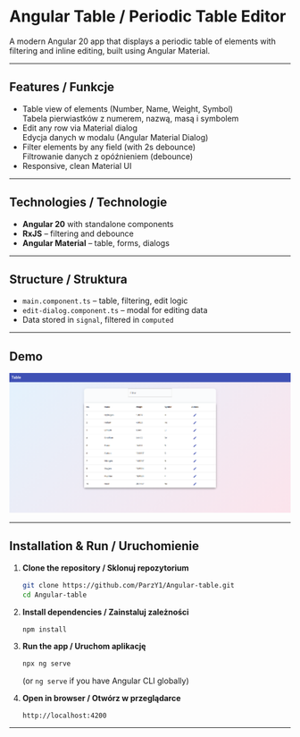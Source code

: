 # Angular Table / Periodic Table Editor

A modern Angular 20 app that displays a periodic table of elements with filtering and inline editing, built using Angular Material.

---

## Features / Funkcje

- Table view of elements (Number, Name, Weight, Symbol)  
  Tabela pierwiastków z numerem, nazwą, masą i symbolem
- Edit any row via Material dialog  
  Edycja danych w modalu (Angular Material Dialog)
- Filter elements by any field (with 2s debounce)  
  Filtrowanie danych z opóźnieniem (debounce)
- Responsive, clean Material UI

---

## Technologies / Technologie

- **Angular 20** with standalone components
- **RxJS** – filtering and debounce
- **Angular Material** – table, forms, dialogs

---

## Structure / Struktura

- `main.component.ts` – table, filtering, edit logic
- `edit-dialog.component.ts` – modal for editing data
- Data stored in `signal`, filtered in `computed`

---

## Demo

![Screenshot](screenshot.png)

---

## Installation & Run / Uruchomienie

1. **Clone the repository / Sklonuj repozytorium**
   ```bash
   git clone https://github.com/ParzY1/Angular-table.git
   cd Angular-table
   ```

2. **Install dependencies / Zainstaluj zależności**

   ```bash
   npm install
   ```

3. **Run the app / Uruchom aplikację**

   ```bash
   npx ng serve
   ```
   (or `ng serve` if you have Angular CLI globally)

4. **Open in browser / Otwórz w przeglądarce**

   ```
   http://localhost:4200
   ```

---